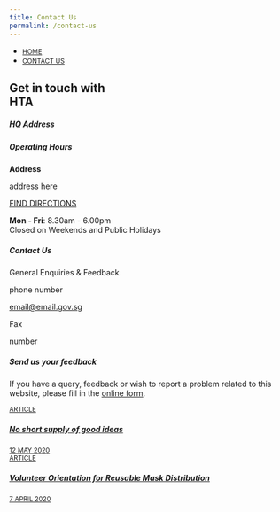 ```yaml
---
title: Contact Us
permalink: /contact-us
---
```


<section class="bp-section">
    <div class="bp-container">
        <div class="row is-inverted">
            <div class="col is-8 is-offset-2"><nav class="bp-breadcrumb" aria-label="breadcrumbs">
    <ul>
        <li><a href="/"><small>HOME</small></a></li><li><a href="/contact-us/"><small>CONTACT US</small></a></li></ul>
</nav>
</div>
        </div>
        <div class="row">
            <div class="col is-8 is-offset-2">
                <h1 class="display has-text-weight-semibold">Get in touch with<br><span class="has-text-secondary">HTA</span></h1>
            </div>
        </div>
    </div>
</section>

<section class="bp-section is-small padding--bottom--lg">
    <div class="bp-container">
        <div class="row">
            <div class="col is-8 is-offset-2"><div class="row is-multiline margin--bottom"><div class="col is-6 padding--bottom--none">
                                <p></p>
                                <h5 class="has-text-secondary"><b>HQ Address</b></h5>
                            </div>
                            <div class="col is-6 padding--bottom--none"><h5 class="has-text-secondary"><b>Operating Hours</b></h5></div><div class="col is-6">
                                <div>
                                    <p class="margin--top--none margin--bottom--none"><b>Address</b></p>
                                    <p class="content margin--top--none">address here</p>
                                    <a href="" target="_blank" class="bp-sec-button has-text-secondary">
                                        <div>
                                            <span>FIND DIRECTIONS</span>
                                            <i class="sgds-icon sgds-icon-arrow-right" aria-hidden="true"></i>
                                        </div>
                                    </a>
                                </div>
                            </div>
                            <div class="col is-6"><div>
                                    <p class="margin--top--none">
                                        <b>Mon - Fri</b>:&nbsp;8.30am - 6.00pm<br>
                                        Closed on Weekends and Public Holidays
                                    </p></div></div>
                    </div><div class="row is-multiline margin--bottom--xl">
                    <div class="col is-12 padding--bottom--none">
                        <h5 class="has-text-secondary"><b>Contact Us</b></h5>
                    </div><div class="col is-6">
                        <div>
                            <p class="has-text-weight-semibold margin--top--none margin--bottom--none">General Enquiries &amp; Feedback</p><p class="margin--top--none margin--bottom--none">phone number</p><p class="margin--top--none margin--bottom--none"><a href="mailto:email@email.gov.sg ">
                                            <u>email@email.gov.sg </u>
                                        </a></p></div>
                    </div><div class="col is-6">
                        <div>
                            <p class="has-text-weight-semibold margin--top--none margin--bottom--none">Fax</p><p class="margin--top--none margin--bottom--none">number</p></div>
                    </div></div><div class="row is-multiline margin--bottom--lg">
                    <div class="col is-12 padding--bottom--none">
                        <h5 class="has-text-secondary has-text-weight-semibold">Send us your feedback</h5>
                    </div>
                    <div class="col is-8">
                        <p>
                            If you have a query, feedback or wish to report a problem related to this website,
                            please fill in the <a href="https://www.form.gov.sg/#!/forms/stb/5b963c488b1385000fd04b78" target="_blank"><u>online form</u></a>.
                        </p>
                    </div>
                </div></div>
        </div>
    </div>
</section></div>

<section class="bp-section is-small">
  <div class="bp-container padding--top padding--bottom--xl">
    <div class="row is-multiline">
      <div class="col is-one-quarter-widescreen is-one-third-desktop is-half-tablet resource-card-element">
        <a href="https://www.tech.gov.sg/media/technews/no-short-supply-of-good-ideas" target="_blank" class="is-media-card">
          <div class="media-card-plain bg-media-color-1 padding--lg">
            <div>
              <small class="has-text-white padding--bottom">ARTICLE</small>
              <h5 class="has-text-white padding--bottom--lg"><b>No short supply of good ideas</b></h5>
            </div>
            <div class="is-fluid padding--top--md description">
              <small class="has-text-white">12 MAY 2020</small>
            </div>
          </div>
        </a>
      </div>
      <div class="col is-one-quarter-widescreen is-one-third-desktop is-half-tablet resource-card-element">
        <a href="https://medium.com/@leekahhow/bishan-north-volunteer-orientation-for-reusable-mask-distribution-816e22447320"  target="_blank" class="is-media-card">
          <div class="media-card-plain bg-media-color-2 padding--lg">
            <div>
              <small class="has-text-white padding--bottom">ARTICLE</small>
              <h5 class="has-text-white padding--bottom--lg"><b>Volunteer Orientation for Reusable Mask Distribution</b></h5>
            </div>
            <div class="is-fluid padding--top--md description">
              <small class="has-text-white">7 APRIL 2020</small>
            </div>
          </div>
        </a>
      </div>
    </div>
  </div>
</section>

